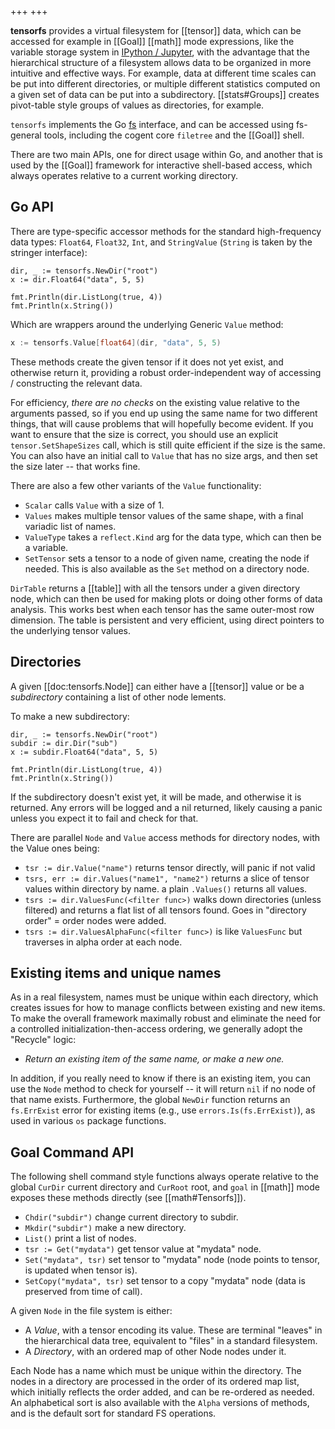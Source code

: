 +++
+++

**tensorfs** provides a virtual filesystem for [[tensor]] data, which can be accessed for example in [[Goal]] [[math]] mode expressions, like the variable storage system in [IPython / Jupyter](https://ipython.readthedocs.io/en/stable/interactive/tutorial.html), with the advantage that the hierarchical structure of a filesystem allows data to be organized in more intuitive and effective ways. For example, data at different time scales can be put into different directories, or multiple different statistics computed on a given set of data can be put into a subdirectory. [[stats#Groups]] creates pivot-table style groups of values as directories, for example.

`tensorfs` implements the Go [fs](https://pkg.go.dev/io/fs) interface, and can be accessed using fs-general tools, including the cogent core `filetree` and the [[Goal]] shell. 

There are two main APIs, one for direct usage within Go, and another that is used by the [[Goal]] framework for interactive shell-based access, which always operates relative to a current working directory.

## Go API

There are type-specific accessor methods for the standard high-frequency data types: `Float64`, `Float32`, `Int`, and `StringValue` (`String` is taken by the stringer interface):

```Goal
dir, _ := tensorfs.NewDir("root")
x := dir.Float64("data", 5, 5)

fmt.Println(dir.ListLong(true, 4))
fmt.Println(x.String())
```

Which are wrappers around the underlying Generic `Value` method:

```go
x := tensorfs.Value[float64](dir, "data", 5, 5)
```

These methods create the given tensor if it does not yet exist, and otherwise return it, providing a robust order-independent way of accessing / constructing the relevant data.

For efficiency, _there are no checks_ on the existing value relative to the arguments passed, so if you end up using the same name for two different things, that will cause problems that will hopefully become evident. If you want to ensure that the size is correct, you should use an explicit `tensor.SetShapeSizes` call, which is still quite efficient if the size is the same. You can also have an initial call to `Value` that has no size args, and then set the size later -- that works fine.

There are also a few other variants of the `Value` functionality:
* `Scalar` calls `Value` with a size of 1.
* `Values` makes multiple tensor values of the same shape, with a final variadic list of names.
* `ValueType` takes a `reflect.Kind` arg for the data type, which can then be a variable.
* `SetTensor` sets a tensor to a node of given name, creating the node if needed. This is also available as the `Set` method on a directory node.

`DirTable` returns a [[table]] with all the tensors under a given directory node, which can then be used for making plots or doing other forms of data analysis. This works best when each tensor has the same outer-most row dimension. The table is persistent and very efficient, using direct pointers to the underlying tensor values.

## Directories

A given [[doc:tensorfs.Node]] can either have a [[tensor]] value or be a _subdirectory_ containing a list of other node lements.

To make a new subdirectory:

```Goal
dir, _ := tensorfs.NewDir("root")
subdir := dir.Dir("sub")
x := subdir.Float64("data", 5, 5)

fmt.Println(dir.ListLong(true, 4))
fmt.Println(x.String())
```

If the subdirectory doesn't exist yet, it will be made, and otherwise it is returned. Any errors will be logged and a nil returned, likely causing a panic unless you expect it to fail and check for that.

There are parallel `Node` and `Value` access methods for directory nodes, with the Value ones being:

* `tsr := dir.Value("name")` returns tensor directly, will panic if not valid
* `tsrs, err := dir.Values("name1", "name2")` returns a slice of tensor values within directory by name. a plain `.Values()` returns all values.
* `tsrs := dir.ValuesFunc(<filter func>)` walks down directories (unless filtered) and returns a flat list of all tensors found. Goes in "directory order" = order nodes were added.
* `tsrs := dir.ValuesAlphaFunc(<filter func>)` is like `ValuesFunc` but traverses in alpha order at each node.

## Existing items and unique names

As in a real filesystem, names must be unique within each directory, which creates issues for how to manage conflicts between existing and new items. To make the overall framework maximally robust and eliminate the need for a controlled initialization-then-access ordering, we generally adopt the "Recycle" logic:

* _Return an existing item of the same name, or make a new one._

In addition, if you really need to know if there is an existing item, you can use the `Node` method to check for yourself -- it will return `nil` if no node of that name exists. Furthermore, the global `NewDir` function returns an `fs.ErrExist` error for existing items (e.g., use `errors.Is(fs.ErrExist)`), as used in various `os` package functions.

## Goal Command API

The following shell command style functions always operate relative to the global `CurDir` current directory and `CurRoot` root, and `goal` in [[math]] mode exposes these methods directly (see [[math#Tensorfs]]).

* `Chdir("subdir")` change current directory to subdir.
* `Mkdir("subdir")` make a new directory.
* `List()` print a list of nodes.
* `tsr := Get("mydata")` get tensor value at "mydata" node.
* `Set("mydata", tsr)` set tensor to "mydata" node (node points to tensor, is updated when tensor is).
* `SetCopy("mydata", tsr)` set tensor to a copy "mydata" node (data is preserved from time of call).

A given `Node` in the file system is either:
* A _Value_, with a tensor encoding its value. These are terminal "leaves" in the hierarchical data tree, equivalent to "files" in a standard filesystem.
* A _Directory_, with an ordered map of other Node nodes under it.

Each Node has a name which must be unique within the directory. The nodes in a directory are processed in the order of its ordered map list, which initially reflects the order added, and can be re-ordered as needed. An alphabetical sort is also available with the `Alpha` versions of methods, and is the default sort for standard FS operations.


